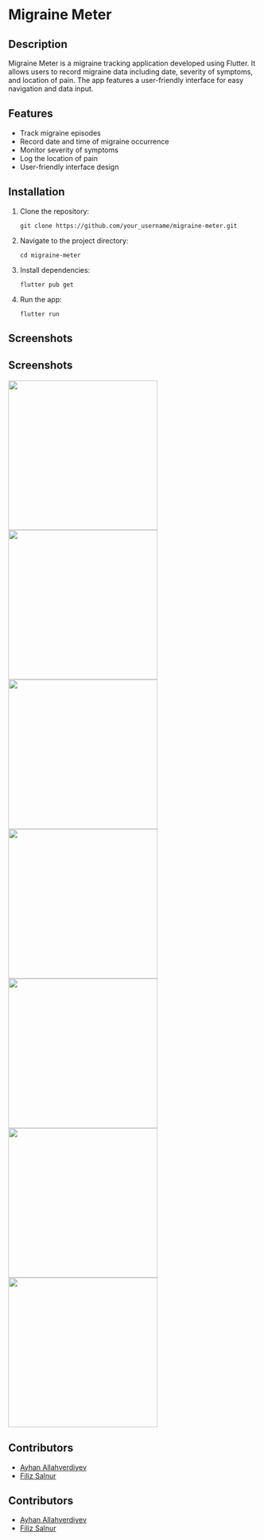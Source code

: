 # Migraine Meter

## Description
Migraine Meter is a migraine tracking application developed using Flutter. It allows users to record migraine data including date, severity of symptoms, and location of pain. The app features a user-friendly interface for easy navigation and data input.

## Features
- Track migraine episodes
- Record date and time of migraine occurrence
- Monitor severity of symptoms
- Log the location of pain
- User-friendly interface design

## Installation
1. Clone the repository:
   ```
   git clone https://github.com/your_username/migraine-meter.git
   ```
2. Navigate to the project directory:
   ```
   cd migraine-meter
   ```
3. Install dependencies:
   ```
   flutter pub get
   ```
4. Run the app:
   ```
   flutter run
   ```

## Screenshots

## Screenshots
<img src="https://github.com/filizsalnur/MigraineMeter/assets/92436947/c8957b65-2eff-4e56-9f94-ef0d5589e438" width="300" />
<img src="https://github.com/filizsalnur/MigraineMeter/assets/92436947/e6d640b3-cf08-46b8-aef1-383500a43400" width="300" />
<img src="https://github.com/filizsalnur/MigraineMeter/assets/92436947/1e0ce5d1-8b29-48b9-aeed-e27e1c498c62" width="300" />
<img src="https://github.com/filizsalnur/MigraineMeter/assets/92436947/fe37496a-2a21-4c25-b7ee-9c4d132512a4" width="300" />
<img src="https://github.com/filizsalnur/MigraineMeter/assets/92436947/80580f3b-7c79-4a02-bf66-49d4e6d7eb4b" width="300" />
<img src="https://github.com/filizsalnur/MigraineMeter/assets/92436947/6c08fdf1-6417-4a04-8b12-0590235decd5" width="300" />
<img src="https://github.com/filizsalnur/MigraineMeter/assets/92436947/cdac4837-9196-4ac4-aac7-e1148a290199" width="300" />


## Contributors
- [Ayhan Allahverdiyev](https://github.com/AyhanAllahverdiyev)
- [Filiz Salnur](https://github.com/filizsalnur)




## Contributors
- [Ayhan Allahverdiyev](https://github.com/AyhanAllahverdiyev)
- [Filiz Salnur](https://github.com/filizsalnur)
